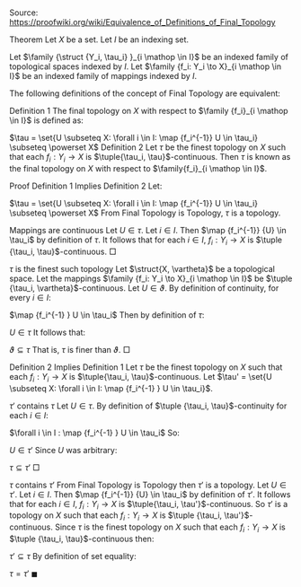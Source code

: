 # 

Source: https://proofwiki.org/wiki/Equivalence_of_Definitions_of_Final_Topology



Theorem
Let $X$ be a set.
Let $I$ be an indexing set.

Let $\family {\struct {Y_i, \tau_i} }_{i \mathop \in I}$ be an indexed family of topological spaces indexed by $I$.
Let $\family {f_i: Y_i \to X}_{i \mathop \in I}$ be an indexed family of mappings indexed by $I$.

The following definitions of the concept of Final Topology are equivalent:

Definition 1
The final topology on $X$ with respect to $\family {f_i}_{i \mathop \in I}$ is defined as:

$\tau = \set{U \subseteq X: \forall i \in I: \map {f_i^{-1}} U \in \tau_i} \subseteq \powerset X$
Definition 2
Let $\tau$ be the finest topology on $X$ such that each $f_i: Y_i \to X$ is $\tuple{\tau_i, \tau}$-continuous.
Then $\tau$ is known as the final topology on $X$ with respect to $\family{f_i}_{i \mathop \in I}$.


Proof
Definition 1 Implies Definition 2
Let:

$\tau = \set{U \subseteq X: \forall i \in I: \map {f_i^{-1}} U \in \tau_i} \subseteq \powerset X$
From Final Topology is Topology, $\tau$ is a topology.


Mappings are continuous
Let $U \in \tau$.
Let $i \in I$.
Then $\map {f_i^{-1}} {U} \in \tau_i$ by definition of $\tau$.
It follows that for each $i \in I$, $f_i: Y_i \to X$ is $\tuple {\tau_i, \tau}$-continuous.
$\Box$


$\tau$ is the finest such topology
Let $\struct{X, \vartheta}$ be a topological space.
Let the mappings $\family {f_i: Y_i \to X}_{i \mathop \in I}$ be $\tuple {\tau_i, \vartheta}$-continuous.
Let $U \in \vartheta$.
By definition of continuity, for every $i \in I$:

$\map {f_i^{-1} } U \in \tau_i$
Then by definition of $\tau$:

$U \in \tau$
It follows that:

$\vartheta \subseteq \tau$
That is, $\tau$ is finer than $\vartheta$.
$\Box$


Definition 2 Implies Definition 1
Let $\tau$ be the finest topology on $X$ such that each $f_i: Y_i \to X$ is $\tuple{\tau_i, \tau}$-continuous.
Let $\tau' =  \set{U \subseteq X: \forall i \in I: \map {f_i^{-1} } U \in \tau_i}$.


$\tau'$ contains $\tau$
Let $U \in \tau$.
By definition of  $\tuple {\tau_i, \tau}$-continuity for each $i \in I$:

$\forall i \in I : \map {f_i^{-1} } U \in \tau_i$
So:

$U \in \tau'$
Since $U$ was arbitrary:

$\tau \subseteq \tau'$
$\Box$


$\tau$ contains $\tau'$
From Final Topology is Topology then $\tau'$ is a topology.
Let $U \in \tau'$.
Let $i \in I$.
Then $\map {f_i^{-1}} {U} \in \tau_i$ by definition of $\tau'$.
It follows that for each $i \in I$, $f_i: Y_i \to X$ is $\tuple{\tau_i, \tau'}$-continuous.
So $\tau'$ is a topology on $X$ such that each $f_i: Y_i \to X$ is $\tuple {\tau_i, \tau'}$-continuous.
Since $\tau$ is the finest topology on $X$ such that each $f_i: Y_i \to X$ is $\tuple {\tau_i, \tau}$-continuous then:

$\tau' \subseteq \tau$
By definition of set equality:

$\tau = \tau'$
$\blacksquare$





